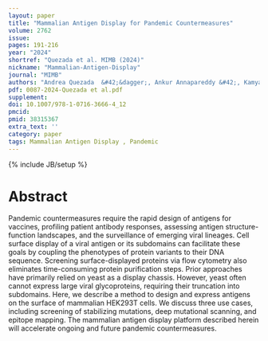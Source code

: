 ```yaml
---
layout: paper
title: "Mammalian Antigen Display for Pandemic Countermeasures"
volume: 2762
issue: 
pages: 191-216
year: "2024"
shortref: "Quezada et al. MIMB (2024)"
nickname: "Mammalian-Antigen-Display"
journal: "MIMB"
authors: "Andrea Quezada  &#42;&dagger;, Ankur Annapareddy &#42;, Kamyab Javanmardi ;, John Cooper ;, Ilya J Finkelstein &dagger;(&dagger; co-corresponding)"
pdf: 0087-2024-Quezada et al.pdf
supplement: 
doi: 10.1007/978-1-0716-3666-4_12
pmcid: 
pmid: 38315367
extra_text: ''
category: paper
tags: Mammalian Antigen Display , Pandemic
---
```

{% include JB/setup %}

# Abstract 
Pandemic countermeasures require the rapid design of antigens for vaccines, profiling patient antibody responses, assessing antigen structure-function landscapes, and the surveillance of emerging viral lineages. Cell surface display of a viral antigen or its subdomains can facilitate these goals by coupling the phenotypes of protein variants to their DNA sequence. Screening surface-displayed proteins via flow cytometry also eliminates time-consuming protein purification steps. Prior approaches have primarily relied on yeast as a display chassis. However, yeast often cannot express large viral glycoproteins, requiring their truncation into subdomains. Here, we describe a method to design and express antigens on the surface of mammalian HEK293T cells. We discuss three use cases, including screening of stabilizing mutations, deep mutational scanning, and epitope mapping. The mammalian antigen display platform described herein will accelerate ongoing and future pandemic countermeasures.